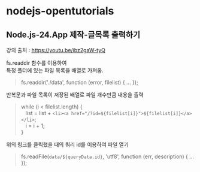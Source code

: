 # nodejs-opentutorials

## Node.js-24.App 제작-글목록 출력하기
강의 출처 : https://youtu.be/ibz2gaW-tyQ

fs.readdir 함수를 이용하여\
특정 폴더에 있는 파일 목록을 배열로 가져옴.
> fs.readdir('./data', function (error, filelist) { ... });

반복문과 파일 목록이 저장된 배열로 파일 개수만큼 내용을 출력
> while (i < filelist.length) {\
&nbsp;&nbsp;&nbsp;list = list + `<li><a href="/?id=${filelist[i]}">${filelist[i]}</a></li>`;\
&nbsp;&nbsp;&nbsp;i = i + 1;\
}

위의 링크를 클릭했을 때의 쿼리 id를 이용하여 파일 열기
> fs.readFile(`data/${queryData.id}`, 'utf8', function (err, description) { ... });

